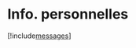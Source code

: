 # Info. personnelles

[!include[messages](infopersonnelles.messages.autogen.md)]


























































